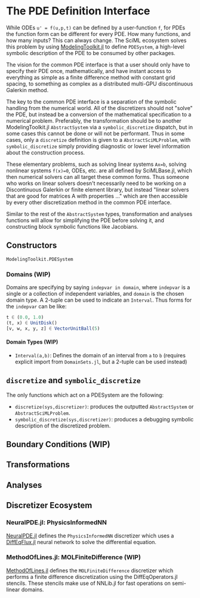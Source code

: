 # The PDE Definition Interface

While ODEs ``u' = f(u,p,t)`` can be defined by a user-function `f`, for PDEs the
function form can be different for every PDE. How many functions, and how many
inputs? This can always change. The SciML ecosystem solves this problem by
using [ModelingToolkit.jl](https://docs.sciml.ai/ModelingToolkit/stable/) to define `PDESystem`,
a high-level symbolic description of the PDE to be consumed by other packages.

The vision for the common PDE interface is that a user should only have to specify
their PDE once, mathematically, and have instant access to everything as simple
as a finite difference method with constant grid spacing, to something as complex
as a distributed multi-GPU discontinuous Galerkin method.

The key to the common PDE interface is a separation of the symbolic handling from
the numerical world. All of the discretizers should not "solve" the PDE, but
instead be a conversion of the mathematical specification to a numerical problem.
Preferably, the transformation should be to another ModelingToolkit.jl `AbstractSystem`
via a `symbolic_discretize` dispatch, but in some cases this cannot be done or will
not be performant. Thus in some cases, only a `discretize` definition is given to a
`AbstractSciMLProblem`, with `symbolic_discretize` simply providing diagnostic or lower level
information about the construction process.

These elementary problems, such as solving linear systems `Ax=b`, solving nonlinear
systems `f(x)=0`, ODEs, etc. are all defined by SciMLBase.jl, which then numerical
solvers can all target these common forms. Thus someone who works on linear solvers
doesn't necessarily need to be working on a Discontinuous Galerkin or finite element
library, but instead "linear solvers that are good for matrices A with
properties ..." which are then accessible by every other discretization method
in the common PDE interface.

Similar to the rest of the `AbstractSystem` types, transformation and analyses
functions will allow for simplifying the PDE before solving it, and constructing
block symbolic functions like Jacobians.

## Constructors

```@docs
ModelingToolkit.PDESystem
```

### Domains (WIP)

Domains are specifying by saying `indepvar in domain`, where `indepvar` is a
single or a collection of independent variables, and `domain` is the chosen
domain type. A 2-tuple can be used to indicate an `Interval`.
Thus forms for the `indepvar` can be like:

```julia
t ∈ (0.0, 1.0)
(t, x) ∈ UnitDisk()
[v, w, x, y, z] ∈ VectorUnitBall(5)
```

#### Domain Types (WIP)

  - `Interval(a,b)`: Defines the domain of an interval from `a` to `b` (requires explicit
    import from `DomainSets.jl`, but a 2-tuple can be used instead)

## `discretize` and `symbolic_discretize`

The only functions which act on a PDESystem are the following:

  - `discretize(sys,discretizer)`: produces the outputted `AbstractSystem` or
    `AbstractSciMLProblem`.
  - `symbolic_discretize(sys,discretizer)`: produces a debugging symbolic description
    of the discretized problem.

## Boundary Conditions (WIP)

## Transformations

## Analyses

## Discretizer Ecosystem

### NeuralPDE.jl: PhysicsInformedNN

[NeuralPDE.jl](https://docs.sciml.ai/NeuralPDE/stable/) defines the `PhysicsInformedNN`
discretizer which uses a [DiffEqFlux.jl](https://docs.sciml.ai/DiffEqFlux/stable/)
neural network to solve the differential equation.

### MethodOfLines.jl: MOLFiniteDifference (WIP)

[MethodOfLines.jl](https://docs.sciml.ai/MethodOfLines/stable/) defines the
`MOLFiniteDifference` discretizer which performs a finite difference discretization
using the DiffEqOperators.jl stencils. These stencils make use of NNLib.jl for
fast operations on semi-linear domains.

